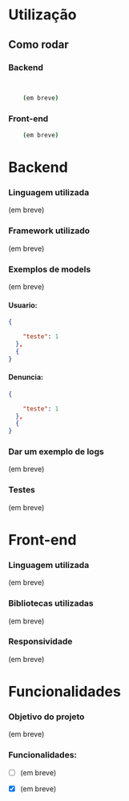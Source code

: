 
# Utilização
## Como rodar
### Backend
```bash


	(em breve)
```
### Front-end
```bash
	(em breve)
```

# Backend
### Linguagem utilizada
(em breve)
### Framework utilizado
(em breve)
### Exemplos de models
(em breve)
#### Usuario:
``` json
{

    "teste": 1
  },
  {
}
```
#### Denuncia:
``` json
{

    "teste": 1
  },
  {
}
```

### Dar um exemplo de logs
(em breve)
### Testes
(em breve)

# Front-end
### Linguagem utilizada
(em breve)
### Bibliotecas utilizadas
(em breve)
### Responsividade
(em breve)

# Funcionalidades
### Objetivo do projeto
(em breve)
### Funcionalidades:
- [ ] (em breve)
- [x] (em breve)


